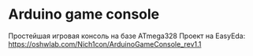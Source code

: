 Arduino game console 
============
Простейшая игровая консоль на базе ATmega328
Проект на EasyEda: https://oshwlab.com/Nich1con/ArduinoGameConsole_rev1.1



